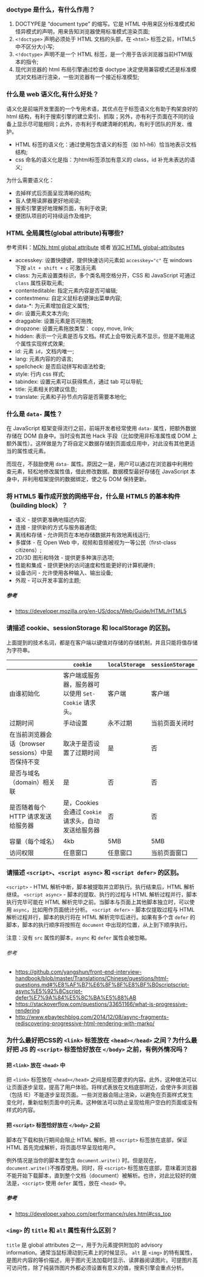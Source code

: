 


### doctype 是什么，有什么作用？

1. DOCTYPE是 “document type” 的缩写。它是 HTML 中用来区分标准模式和怪异模式的声明，用来告知浏览器使用标准模式渲染页面;
2. `<!doctype>` 声明必须处于 HTML 文档的头部，在 `<html>` 标签之前，HTML5 中不区分大小写;
3. `<!doctype>` 声明不是一个 HTML 标签，是一个用于告诉浏览器当前HTMl版本的指令;
4. 现代浏览器的 html 布局引擎通过检查 doctype 决定使用兼容模式还是标准模式对文档进行渲染，一些浏览器有一个接近标准模型;

### 什么是 web 语义化,有什么好处？

语义化是前端开发里面的一个专用术语，其优点在于标签语义化有助于构架良好的 html 结构，有利于搜索引擎的建立索引、抓取；另外，亦有利于页面在不同的设备上显示尽可能相同；此外，亦有利于构建清晰的机构，有利于团队的开发、维护。

* HTML 标签的语义化：通过使用包含语义的标签（如 h1-h6）恰当地表示文档结构;
* css 命名的语义化是指：为html标签添加有意义的 class，id 补充未表达的语义;

为什么需要语义化：
  * 去掉样式后页面呈现清晰的结构;
  * 盲人使用读屏器更好地阅读;
  * 搜索引擎更好地理解页面，有利于收录;
  * 便团队项目的可持续运作及维护;

### HTML 全局属性(global attribute)有哪些?

参考资料：[MDN: html global attribute](https://developer.mozilla.org/en-US/docs/Web/HTML/Global_attributes) 或者 [W3C HTML global-attributes](http://www.w3.org/TR/html-markup/global-attributes.html#common.attrs.core)
* accesskey: 设置快捷键，提供快速访问元素如 `accesskey="c"` 在 windows 下按 `alt + shift + c` 可激活元素
* class: 为元素设置类标识，多个类名用空格分开，CSS 和 JavaScript 可通过 `class` 属性获取元素;
* contenteditable: 指定元素内容是否可编辑;
* contextmenu: 自定义鼠标右键弹出菜单内容;
* data-*: 为元素增加自定义属性;
* dir: 设置元素文本方向;
* draggable: 设置元素是否可拖拽;
* dropzone: 设置元素拖放类型： copy, move, link;
* hidden: 表示一个元素是否与文档。样式上会导致元素不显示，但是不能用这个属性实现样式效果;
* id: 元素 `id`，文档内唯一;
* lang: 元素内容的的语言;
* spellcheck: 是否启动拼写和语法检查;
* style: 行内 css 样式;
* tabindex: 设置元素可以获得焦点，通过 tab 可以导航;
* title: 元素相关的建议信息;
* translate: 元素和子孙节点内容是否需要本地化;

### 什么是 `data-` 属性？

在 JavaScript 框架变得流行之前，前端开发者经常使用 `data-` 属性，把额外数据存储在 DOM 自身中。当时没有其他 Hack 手段（比如使用非标准属性或 DOM 上额外属性）。这样做是为了将自定义数据存储到页面或应用中，对此没有其他更适当的属性或元素。

而现在，不鼓励使用 `data-` 属性。原因之一是，用户可以通过在浏览器中利用检查元素，轻松地修改属性值，借此修改数据。数据模型最好存储在 JavaScript 本身中，并利用框架提供的数据绑定，使之与 DOM 保持更新。

### 将 HTML5 看作成开放的网络平台，什么是 HTML5 的基本构件（building block）？

* 语义 - 提供更准确地描述内容;
* 连接 - 提供新的方式与服务器通信;
* 离线和存储 - 允许网页在本地存储数据并有效地离线运行;
* 多媒体 - 在 Open Web 中，视频和音频被视为一等公民（first-class citizens）;
* 2D/3D 图形和特效 - 提供更多种演示选项;
* 性能和集成 - 提供更快的访问速度和性能更好的计算机硬件;
* 设备访问 - 允许使用各种输入、输出设备;
* 外观 - 可以开发丰富的主题;

##### 参考

  * https://developer.mozilla.org/en-US/docs/Web/Guide/HTML/HTML5

### 请描述 cookie、sessionStorage 和 localStorage 的区别。

上面提到的技术名词，都是在客户端以键值对存储的存储机制，并且只能将值存储为字符串。

|                                               | `cookie`                                    | `localStorage` | `sessionStorage` |
| --------------------------------------------- | ------------------------------------------- | -------------- | ---------------- |
| 由谁初始化                                     | 客户端或服务器，服务器可以使用 `Set-Cookie` 请求头。 | 客户端          | 客户端            |
| 过期时间                                       | 手动设置                                     | 永不过期         | 当前页面关闭时     |
| 在当前浏览器会话（browser sessions）中是否保持不变 | 取决于是否设置了过期时间                         | 是             | 否               |
| 是否与域名（domain）相关联                       | 是                                           | 否             | 否               |
| 是否随着每个 HTTP 请求发送给服务器                | 是，Cookies 会通过 `Cookie` 请求头，自动发送给服务器 | 否             | 否               |
| 容量（每个域名）                                | 4kb                                          | 5MB            | 5MB              |
| 访问权限                                       | 任意窗口                                      | 任意窗口        | 当前页面窗口       |

### 请描述 `<script>`、`<script async>` 和 `<script defer>` 的区别。

`<script>` - HTML 解析中断，脚本被提取并立即执行。执行结束后，HTML 解析继续。
`<script async>` - 脚本的提取、执行的过程与 HTML 解析过程并行，脚本执行完毕可能在 HTML 解析完毕之前。当脚本与页面上其他脚本独立时，可以使用 `async`，比如用作页面统计分析。
`<script defer>` - 脚本仅提取过程与 HTML 解析过程并行，脚本的执行将在 HTML 解析完毕后进行。如果有多个含 `defer` 的脚本，脚本的执行顺序将按照在 `document` 中出现的位置，从上到下顺序执行。

注意：没有 `src` 属性的脚本，`async` 和 `defer` 属性会被忽略。

###### 参考
* https://github.com/yangshun/front-end-interview-handbook/blob/master/Translations/Chinese/questions/html-questions.md#%E8%AF%B7%E6%8F%8F%E8%BF%B0scriptscript-async%E5%92%8Cscript-defer%E7%9A%84%E5%8C%BA%E5%88%AB
* https://stackoverflow.com/questions/33651166/what-is-progressive-rendering
* http://www.ebaytechblog.com/2014/12/08/async-fragments-rediscovering-progressive-html-rendering-with-marko/

### 为什么最好把CSS的 `<link>` 标签放在 `<head></head>` 之间？为什么最好把 JS 的 `<script>` 标签恰好放在 `</body>` 之前，有例外情况吗？

#### 把 `<link>` 放在 `<head>` 中

把 `<link>` 标签放在 `<head></head>` 之间是规范要求的内容。此外，这种做法可以让页面逐步呈现，提高了用户体验。将样式表放在文档底部附近，会使许多浏览器（包括 IE）不能逐步呈现页面。一些浏览器会阻止渲染，以避免在页面样式发生变化时，重新绘制页面中的元素。这种做法可以防止呈现给用户空白的页面或没有样式的内容。

#### 把 `<script>` 标签恰好放在 `</body>` 之前

脚本在下载和执行期间会阻止 HTML 解析。把 `<script>` 标签放在底部，保证 HTML 首先完成解析，将页面尽早呈现给用户。

例外情况是当你的脚本里包含 `document.write()` 时。但是现在，`document.write()`不推荐使用。同时，将 `<script>` 标签放在底部，意味着浏览器不能开始下载脚本，直到整个文档（document）被解析。也许，对此比较好的做法是，`<script>` 使用 `defer` 属性，放在 `<head>` 中。

##### 参考
  * https://developer.yahoo.com/performance/rules.html#css_top

### `<img>` 的 `title` 和 `alt` 属性有什么区别？

`title` 是 global attributes 之一，用于为元素提供附加的 advisory information。通常当鼠标滑动到元素上的时候显示。
`alt` 是 `<img>` 的特有属性，是图片内容的等价描述，用于图片无法加载时显示、读屏器阅读图片。可提图片高可访问性，除了纯装饰图片外都必须设置有意义的值，搜索引擎会重点分析。